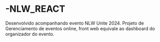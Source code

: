 # -NLW_REACT
Desenvolvido acompanhando evento NLW Unite 2024. Projeto de Gerenciamento de eventos online, front web equivale ao dashboard do organizador do evento.
